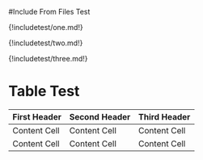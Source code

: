 #Include From Files Test

{!includetest/one.md!}

{!includetest/two.md!}

{!includetest/three.md!}

# Table Test

First Header | Second Header | Third Header
------------ | ------------- | ------------
Content Cell | Content Cell  | Content Cell
Content Cell | Content Cell  | Content Cell
